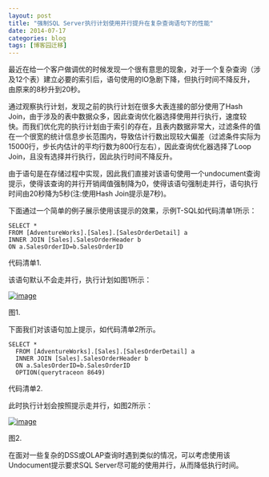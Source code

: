 ```yaml
---
layout: post
title: "强制SQL Server执行计划使用并行提升在复杂查询语句下的性能"
date: 2014-07-17
categories: blog
tags: [博客园迁移]
---
```


最近在给一个客户做调优的时候发现一个很有意思的现象，对于一个复杂查询（涉及12个表）建立必要的索引后，语句使用的IO急剧下降，但执行时间不降反升，由原来的8秒升到20秒。

通过观察执行计划，发现之前的执行计划在很多大表连接的部分使用了Hash Join，由于涉及的表中数据众多，因此查询优化器选择使用并行执行，速度较快。而我们优化完的执行计划由于索引的存在，且表内数据非常大，过滤条件的值在一个很宽的统计信息步长范围内，导致估计行数出现较大偏差（过滤条件实际为15000行，步长内估计的平均行数为800行左右），因此查询优化器选择了Loop Join，且没有选择并行执行，因此执行时间不降反升。

由于语句是在存储过程中实现，因此我们直接对该语句使用一个undocument查询提示，使得该查询的并行开销阈值强制降为0，使得该语句强制走并行，语句执行时间由20秒降为5秒\(注:使用Hash Join提示是7秒\)。

下面通过一个简单的例子展示使用该提示的效果，示例T-SQL如代码清单1所示：
    
    
    SELECT *  
    FROM [AdventureWorks].[Sales].[SalesOrderDetail] a   
    INNER JOIN [Sales].SalesOrderHeader b  
    ON a.SalesOrderID=b.SalesOrderID

  


代码清单1.

该语句默认不会走并行，执行计划如图1所示：

[![image](https://cdn.jsdelivr.net/gh/careyson/careyson.github.io@main/assets/images/2014-07-17-sql-server/sql-server-171507100992011.png)](//images0.cnblogs.com/blog/35368/201407/171507083033827.png)

图1.

下面我们对该语句加上提示，如代码清单2所示。
    
    
    SELECT *  
      FROM [AdventureWorks].[Sales].[SalesOrderDetail] a   
      INNER JOIN [Sales].SalesOrderHeader b  
      ON a.SalesOrderID=b.SalesOrderID  
      OPTION(querytraceon 8649)

  


代码清单2.

此时执行计划会按照提示走并行，如图2所示：

[![image](https://cdn.jsdelivr.net/gh/careyson/careyson.github.io@main/assets/images/2014-07-17-sql-server/sql-server-171507136159637.png)](//images0.cnblogs.com/blog/35368/201407/171507120068695.png)

图2.

在面对一些复杂的DSS或OLAP查询时遇到类似的情况，可以考虑使用该Undocument提示要求SQL Server尽可能的使用并行，从而降低执行时间。
